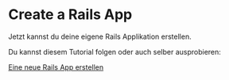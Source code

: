 # Create a Rails App

Jetzt kannst du deine eigene Rails Applikation erstellen.

Du kannst diesem Tutorial folgen oder auch selber ausprobieren:

[Eine neue Rails App erstellen](http://railsgirlshh.github.io/app)
